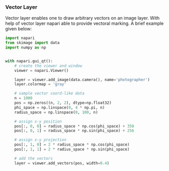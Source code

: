### Vector Layer

Vector layer enables one to draw arbitrary vectors on an image layer.
With help of vector layer napari able to provide vectoral marking. A 
brief example given below:

```python
import napari
from skimage import data
import numpy as np


with napari.gui_qt():
    # create the viewer and window
    viewer = napari.Viewer()

    layer = viewer.add_image(data.camera(), name='photographer')
    layer.colormap = 'gray'

    # sample vector coord-like data
    n = 1000
    pos = np.zeros((n, 2, 2), dtype=np.float32)
    phi_space = np.linspace(0, 4 * np.pi, n)
    radius_space = np.linspace(0, 100, n)

    # assign x-y position
    pos[:, 0, 0] = radius_space * np.cos(phi_space) + 350
    pos[:, 0, 1] = radius_space * np.sin(phi_space) + 256

    # assign x-y projection
    pos[:, 1, 0] = 2 * radius_space * np.cos(phi_space)
    pos[:, 1, 1] = 2 * radius_space * np.sin(phi_space)

    # add the vectors
    layer = viewer.add_vectors(pos, width=0.4)
```
